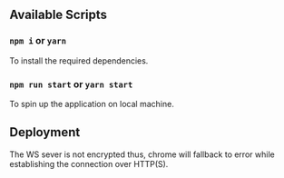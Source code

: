 ## Available Scripts

### `npm i` or `yarn`
To install the required dependencies.

### `npm run start` or `yarn start`
To spin up the application on local machine.

## Deployment
The WS sever is not encrypted thus, chrome will fallback to error while establishing the connection over HTTP(S).
